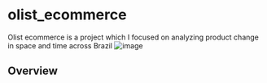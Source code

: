 # olist_ecommerce
Olist ecommerce is a project which I focused on analyzing product change in space and time across Brazil
![image](https://user-images.githubusercontent.com/97778235/160345575-4484b27a-8e42-46dd-9ef0-73e5a1a6b1e5.png)

## Overview
